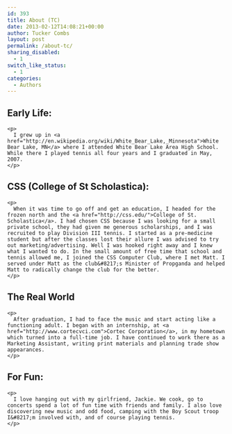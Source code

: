 ```yaml
---
id: 393
title: About (TC)
date: 2013-02-12T14:08:21+00:00
author: Tucker Combs
layout: post
permalink: /about-tc/
sharing_disabled:
  - 1
switch_like_status:
  - 1
categories:
  - Authors
---
```

<div class="blocks">
  <div class="col300 block">
    <div class="blockWrap">
      <h2>
        Early Life:
      </h2>
    </div>
    
    <p>
      I grew up in <a href="http://en.wikipedia.org/wiki/White_Bear_Lake,_Minnesota">White Bear Lake, MN</a> where I attended White Bear Lake Area High School. While there I played tennis all four years and I graduated in May, 2007.
    </p>
  </div>
  
  <div class="col300 block">
    <div class="blockWrap">
      <h2>
        CSS (College of St Scholastica):
      </h2>
    </div>
    
    <p>
      When it was time to go off and get an education, I headed for the frozen north and the <a href="http://css.edu/">College of St. Scholastica</a>. I had chosen CSS because I was looking for a small private school, they had given me generous scholarships, and I was recruited to play Division III tennis. I started as a pre-medicine student but after the classes lost their allure I was advised to try out marketing/advertising. Well I was hooked right away and I knew what I wanted to do. In the small amount of free time that school and tennis allowed me, I joined the CSS Computer Club, where I met Matt. I served under Matt as the club&#8217;s Minister of Propganda and helped Matt to radically change the club for the better.
    </p>
  </div>
  
  <div class="col300 block">
    <div class="blockWrap">
      <h2>
        The Real World
      </h2>
    </div>
    
    <p>
      After graduation, I had to face the music and start acting like a functioning adult. I began with an internship, at <a href="http://www.cortecvci.com">Cortec Corporation</a>, in my hometown which turned into a full-time job. I have continued to work there as a Marketing Assistant, writing print materials and planning trade show appearances.
    </p>
  </div>
  
  <div class="col300 block">
    <div class="blockWrap">
      <h2>
        For Fun:
      </h2>
    </div>
    
    <p>
      I love hanging out with my girlfriend, Jackie. We cook, go to concerts spend a lot of fun time with friends and family. I also love discovering new music and odd food, camping with the Boy Scout troop I&#8217;m involved with, and of course playing tennis.
    </p>
  </div>
</div>